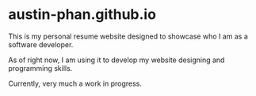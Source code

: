 # austin-phan.github.io

This is my personal resume website designed to showcase who I am as a software developer. 

As of right now, I am using it to develop my website designing and programming skills.

Currently, very much a work in progress.